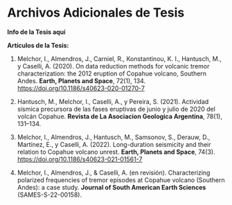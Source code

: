 # Archivos Adicionales de Tesis

__Info de la Tesis aquí__

**Artículos de la Tesis:**

1. Melchor, I., Almendros, J., Carniel, R., Konstantinou, K. I., Hantusch, M., y Caselli, A. (2020). On data reduction methods for volcanic tremor characterization: the 2012 eruption of Copahue volcano, Southern Andes. __Earth, Planets and Space__, 72(1), 134. https://doi.org/10.1186/s40623-020-01270-7
   
2. Hantusch, M., Melchor, I., Caselli, A., y Pereira, S. (2021). Actividad sísmica precursora de las fases eruptivas de junio y julio de 2020 del volcán Copahue. __Revista de La Asociacion Geologica Argentina__, 78(1), 131–134.

3. Melchor, I., Almendros, J., Hantusch, M., Samsonov, S., Derauw, D., Martínez, E., y Caselli, A. (2022). Long-duration seismicity and their relation to Copahue volcano unrest. __Earth, Planets and Space__, 74(3). https://doi.org/10.1186/s40623-021-01561-7
   
4. Melchor, I., Almendros, J., & Caselli, A. (en revisión). Characterizing polarized frequencies of tremor episodes at Copahue volcano (Southern Andes): a case study. __Journal of South American Earth Sciences__ (SAMES-S-22-00158).


